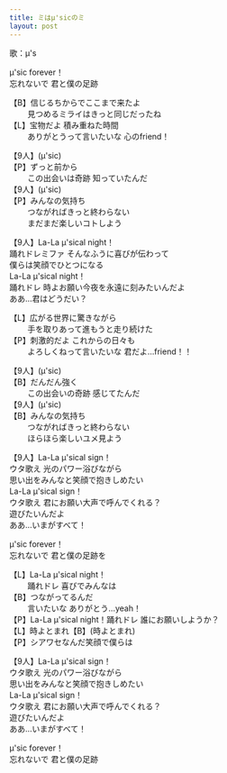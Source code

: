 ```yaml
---
title: ミはμ'sicのミ
layout: post
---
```

歌：μ's

<p>μ'sic forever！<br />
忘れないで 君と僕の足跡</p>

<p>【B】信じるちからでここまで来たよ<br />
　　   見つめるミライはきっと同じだったね<br />
【L】宝物だよ 積み重ねた時間<br />
　　   ありがとうって言いたいな 心のfriend！</p>

<p>【9人】(μ'sic)<br />
【P】ずっと前から<br />
　　   この出会いは奇跡 知っていたんだ<br />
【9人】(μ'sic)<br />
【P】みんなの気持ち<br />
　　   つながればきっと終わらない<br />
　　   まだまだ楽しいコトしよう</p>

<p>【9人】La-La μ'sical night！<br />
踊れドレミファ そんなふうに喜びが伝わって<br />
僕らは笑顔でひとつになる<br />
La-La μ'sical night！<br />
踊れドレ 時よお願い今夜を永遠に刻みたいんだよ<br />
ああ…君はどうだい？</p>

<p>【L】広がる世界に驚きながら<br />
　　   手を取りあって進もうと走り続けた<br />
【P】刺激的だよ これからの日々も<br />
　　   よろしくねって言いたいな 君だよ…friend！！</p>

<p>【9人】(μ'sic)<br />
【B】だんだん強く<br />
　　   この出会いの奇跡 感じてたんだ<br />
【9人】(μ'sic)<br />
【B】みんなの気持ち<br />
　　   つながればきっと終わらない<br />
　　   ほらほら楽しいユメ見よう</p>

<p>【9人】La-La μ'sical sign！<br />
ウタ歌え 光のパワー浴びながら<br />
思い出をみんなと笑顔で抱きしめたい<br />
La-La μ'sical sign！<br />
ウタ歌え 君にお願い大声で呼んでくれる？<br />
遊びたいんだよ<br />
ああ…いまがすべて！</p>

<p>μ'sic forever！<br />
忘れないで 君と僕の足跡を</p>

<p>【L】La-La μ'sical night！<br />
　　   踊れドレ 喜びでみんなは<br />
【B】つながってるんだ<br />
　　   言いたいな ありがとう…yeah！<br />
【P】La-La μ'sical night！踊れドレ 誰にお願いしようか？<br />
【L】時よとまれ【B】(時よとまれ)<br />
【P】シアワセなんだ笑顔で僕らは</p>

<p>【9人】La-La μ'sical sign！<br />
ウタ歌え 光のパワー浴びながら<br />
思い出をみんなと笑顔で抱きしめたい<br />
La-La μ'sical sign！<br />
ウタ歌え 君にお願い大声で呼んでくれる？<br />
遊びたいんだよ<br />
ああ…いまがすべて！</p>

<p>μ'sic forever！<br />
忘れないで 君と僕の足跡</p>